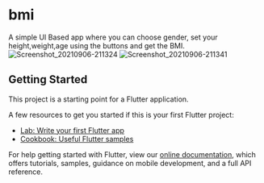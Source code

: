 # bmi

A simple UI Based app where you can choose gender, set your height,weight,age using the buttons and get the BMI.
![Screenshot_20210906-211324](https://user-images.githubusercontent.com/54410367/132241854-25eed4ee-d9ba-4eb7-a98f-75326bc4b634.jpg)    ![Screenshot_20210906-211341](https://user-images.githubusercontent.com/54410367/132241767-4da95631-0c26-4469-b082-bd96432dafc6.jpg)


## Getting Started

This project is a starting point for a Flutter application.

A few resources to get you started if this is your first Flutter project:

- [Lab: Write your first Flutter app](https://flutter.dev/docs/get-started/codelab)
- [Cookbook: Useful Flutter samples](https://flutter.dev/docs/cookbook)

For help getting started with Flutter, view our
[online documentation](https://flutter.dev/docs), which offers tutorials,
samples, guidance on mobile development, and a full API reference.
